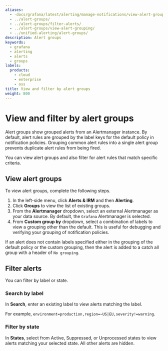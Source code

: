 ```yaml
---
aliases:
  - -docs/grafana/latest/alerting/manage-notifications/view-alert-groups/
  - ../alert-groups/
  - ../alert-groups/filter-alerts/
  - ../alert-groups/view-alert-grouping/
  - ../unified-alerting/alert-groups/
description: Alert groups
keywords:
  - grafana
  - alerting
  - alerts
  - groups
labels:
  products:
    - cloud
    - enterprise
    - oss
title: View and filter by alert groups
weight: 800
---
```


# View and filter by alert groups

Alert groups show grouped alerts from an Alertmanager instance. By default, alert rules are grouped by the label keys for the default policy in notification policies. Grouping common alert rules into a single alert group prevents duplicate alert rules from being fired.

You can view alert groups and also filter for alert rules that match specific criteria.

## View alert groups

To view alert groups, complete the following steps.

1. In the left-side menu, click **Alerts & IRM** and then **Alerting**.
1. Click **Groups** to view the list of existing groups.
1. From the **Alertmanager** dropdown, select an external Alertmanager as your data source. By default, the `Grafana` Alertmanager is selected.
1. From **Custom group by** dropdown, select a combination of labels to view a grouping other than the default. This is useful for debugging and verifying your grouping of notification policies.

If an alert does not contain labels specified either in the grouping of the default policy or the custom grouping, then the alert is added to a catch all group with a header of `No grouping`.

## Filter alerts

You can filter by label or state.

### Search by label

In **Search**, enter an existing label to view alerts matching the label.

For example, `environment=production,region=~US|EU,severity!=warning`.

### Filter by state

In **States**, select from Active, Suppressed, or Unprocessed states to view alerts matching your selected state. All other alerts are hidden.
